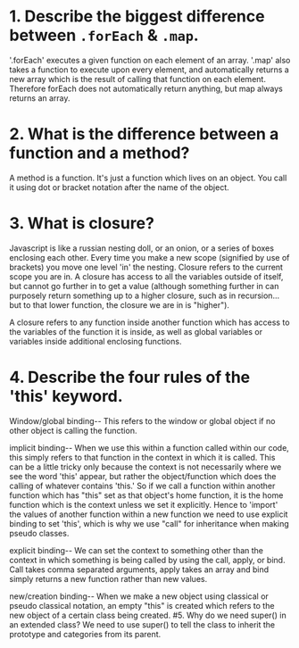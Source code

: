# 1. Describe the biggest difference between `.forEach` & `.map`.

'.forEach' executes a given function on each element of an array. '.map' also takes a function to execute upon every element, and automatically returns a new array which is the result of calling that function on each element. Therefore forEach does not automatically return anything, but map always returns an array.

# 2. What is the difference between a function and a method?

A method is a function. It's just a function which lives on an object. You call it using dot or bracket notation after the name of the object.

# 3. What is closure?

Javascript is like a russian nesting doll, or an onion, or a series of boxes enclosing each other. Every time you make a new scope (signified by use of brackets) you move one level 'in' the nesting. Closure refers to the current scope you are in. A closure has access to all the variables outside of itself, but cannot go further in to get a value (although something further in can purposely return something up to a higher closure, such as in recursion... but to that lower function, the closure we are in is "higher").

A closure refers to any function inside another function which has access to the variables of the function it is inside, as well as global variables or variables inside additional enclosing functions.

# 4. Describe the four rules of the 'this' keyword.

Window/global binding-- This refers to the window or global object if no other object is calling the function.

implicit binding-- When we use this within a function called within our code, this simply refers to that function in the context in which it is called. This can be a little tricky only because the context is not necessarily where we see the word 'this' appear, but rather the object/function which does the calling of whatever contains 'this.' So if we call a function within another function which has "this" set as that object's home function, it is the home function which is the context unless we set it explicitly. Hence to 'import' the values of another function within a new function we need to use explicit binding to set 'this', which is why we use "call" for inheritance when making pseudo classes.

explicit binding-- We can set the context to something other than the context in which something is being called by using the call, apply, or bind. Call takes comma separated arguments, apply takes an array and bind simply returns a new function rather than new values.

new/creation binding-- When we make a new object using classical or pseudo classical notation, an empty "this" is created which refers to the new object of a certain class being created.
#5. Why do we need super() in an extended class?
We need to use super() to tell the class to inherit the prototype and categories from its parent.
